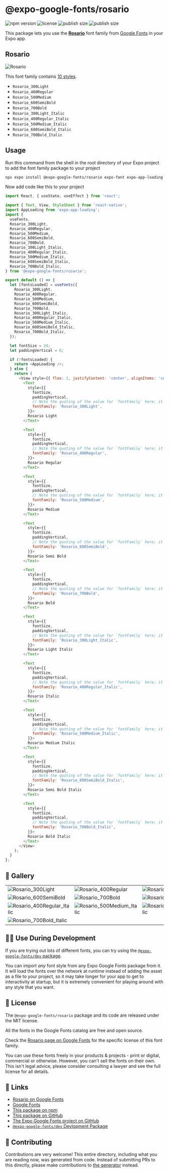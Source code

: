 # @expo-google-fonts/rosario

![npm version](https://flat.badgen.net/npm/v/@expo-google-fonts/rosario)
![license](https://flat.badgen.net/github/license/expo/google-fonts)
![publish size](https://flat.badgen.net/packagephobia/install/@expo-google-fonts/rosario)
![publish size](https://flat.badgen.net/packagephobia/publish/@expo-google-fonts/rosario)

This package lets you use the [**Rosario**](https://fonts.google.com/specimen/Rosario) font family from [Google Fonts](https://fonts.google.com/) in your Expo app.

## Rosario

![Rosario](./font-family.png)

This font family contains [10 styles](#-gallery).

- `Rosario_300Light`
- `Rosario_400Regular`
- `Rosario_500Medium`
- `Rosario_600SemiBold`
- `Rosario_700Bold`
- `Rosario_300Light_Italic`
- `Rosario_400Regular_Italic`
- `Rosario_500Medium_Italic`
- `Rosario_600SemiBold_Italic`
- `Rosario_700Bold_Italic`

## Usage

Run this command from the shell in the root directory of your Expo project to add the font family package to your project
```sh
npx expo install @expo-google-fonts/rosario expo-font expo-app-loading
```

Now add code like this to your project
```js
import React, { useState, useEffect } from 'react';

import { Text, View, StyleSheet } from 'react-native';
import AppLoading from 'expo-app-loading';
import {
  useFonts,
  Rosario_300Light,
  Rosario_400Regular,
  Rosario_500Medium,
  Rosario_600SemiBold,
  Rosario_700Bold,
  Rosario_300Light_Italic,
  Rosario_400Regular_Italic,
  Rosario_500Medium_Italic,
  Rosario_600SemiBold_Italic,
  Rosario_700Bold_Italic,
} from '@expo-google-fonts/rosario';

export default () => {
  let [fontsLoaded] = useFonts({
    Rosario_300Light,
    Rosario_400Regular,
    Rosario_500Medium,
    Rosario_600SemiBold,
    Rosario_700Bold,
    Rosario_300Light_Italic,
    Rosario_400Regular_Italic,
    Rosario_500Medium_Italic,
    Rosario_600SemiBold_Italic,
    Rosario_700Bold_Italic,
  });

  let fontSize = 24;
  let paddingVertical = 6;

  if (!fontsLoaded) {
    return <AppLoading />;
  } else {
    return (
      <View style={{ flex: 1, justifyContent: 'center', alignItems: 'center' }}>
        <Text
          style={{
            fontSize,
            paddingVertical,
            // Note the quoting of the value for `fontFamily` here; it expects a string!
            fontFamily: 'Rosario_300Light',
          }}>
          Rosario Light
        </Text>

        <Text
          style={{
            fontSize,
            paddingVertical,
            // Note the quoting of the value for `fontFamily` here; it expects a string!
            fontFamily: 'Rosario_400Regular',
          }}>
          Rosario Regular
        </Text>

        <Text
          style={{
            fontSize,
            paddingVertical,
            // Note the quoting of the value for `fontFamily` here; it expects a string!
            fontFamily: 'Rosario_500Medium',
          }}>
          Rosario Medium
        </Text>

        <Text
          style={{
            fontSize,
            paddingVertical,
            // Note the quoting of the value for `fontFamily` here; it expects a string!
            fontFamily: 'Rosario_600SemiBold',
          }}>
          Rosario Semi Bold
        </Text>

        <Text
          style={{
            fontSize,
            paddingVertical,
            // Note the quoting of the value for `fontFamily` here; it expects a string!
            fontFamily: 'Rosario_700Bold',
          }}>
          Rosario Bold
        </Text>

        <Text
          style={{
            fontSize,
            paddingVertical,
            // Note the quoting of the value for `fontFamily` here; it expects a string!
            fontFamily: 'Rosario_300Light_Italic',
          }}>
          Rosario Light Italic
        </Text>

        <Text
          style={{
            fontSize,
            paddingVertical,
            // Note the quoting of the value for `fontFamily` here; it expects a string!
            fontFamily: 'Rosario_400Regular_Italic',
          }}>
          Rosario Italic
        </Text>

        <Text
          style={{
            fontSize,
            paddingVertical,
            // Note the quoting of the value for `fontFamily` here; it expects a string!
            fontFamily: 'Rosario_500Medium_Italic',
          }}>
          Rosario Medium Italic
        </Text>

        <Text
          style={{
            fontSize,
            paddingVertical,
            // Note the quoting of the value for `fontFamily` here; it expects a string!
            fontFamily: 'Rosario_600SemiBold_Italic',
          }}>
          Rosario Semi Bold Italic
        </Text>

        <Text
          style={{
            fontSize,
            paddingVertical,
            // Note the quoting of the value for `fontFamily` here; it expects a string!
            fontFamily: 'Rosario_700Bold_Italic',
          }}>
          Rosario Bold Italic
        </Text>
      </View>
    );
  }
};

```

## 🔡 Gallery


||||
|-|-|-|
|![Rosario_300Light](./Rosario_300Light.ttf.png)|![Rosario_400Regular](./Rosario_400Regular.ttf.png)|![Rosario_500Medium](./Rosario_500Medium.ttf.png)||
|![Rosario_600SemiBold](./Rosario_600SemiBold.ttf.png)|![Rosario_700Bold](./Rosario_700Bold.ttf.png)|![Rosario_300Light_Italic](./Rosario_300Light_Italic.ttf.png)||
|![Rosario_400Regular_Italic](./Rosario_400Regular_Italic.ttf.png)|![Rosario_500Medium_Italic](./Rosario_500Medium_Italic.ttf.png)|![Rosario_600SemiBold_Italic](./Rosario_600SemiBold_Italic.ttf.png)||
|![Rosario_700Bold_Italic](./Rosario_700Bold_Italic.ttf.png)||||


## 👩‍💻 Use During Development

If you are trying out lots of different fonts, you can try using the [`@expo-google-fonts/dev` package](https://github.com/expo/google-fonts/tree/master/font-packages/dev#readme).

You can import *any* font style from any Expo Google Fonts package from it. It will load the fonts
over the network at runtime instead of adding the asset as a file to your project, so it may take longer
for your app to get to interactivity at startup, but it is extremely convenient
for playing around with any style that you want.

## 📖 License

The `@expo-google-fonts/rosario` package and its code are released under the MIT license.

All the fonts in the Google Fonts catalog are free and open source.

Check the [Rosario page on Google Fonts](https://fonts.google.com/specimen/Rosario) for the specific license of this font family.

You can use these fonts freely in your products & projects - print or digital, commercial or otherwise. However, you can't sell the fonts on their own. This isn't legal advice, please consider consulting a lawyer and see the full license for all details.

## 🔗 Links

- [Rosario on Google Fonts](https://fonts.google.com/specimen/Rosario)
- [Google Fonts](https://fonts.google.com/)
- [This package on npm](https://www.npmjs.com/package/@expo-google-fonts/rosario)
- [This package on GitHub](https://github.com/expo/google-fonts/tree/master/font-packages/rosario)
- [The Expo Google Fonts project on GitHub](https://github.com/expo/google-fonts)
- [`@expo-google-fonts/dev` Devlopment Package](https://github.com/expo/google-fonts/tree/master/font-packages/dev)

## 🤝 Contributing

Contributions are very welcome! This entire directory, including what you are reading now, was generated from code. Instead of submitting PRs to this directly, please make contributions to [the generator](https://github.com/expo/google-fonts/tree/master/packages/generator) instead.
